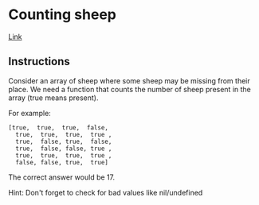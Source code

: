 # Counting sheep

[Link](https://www.codewars.com/kata/counting-sheep-dot-dot-dot)

## Instructions

Consider an array of sheep where some sheep may be missing from their place. We need a function that counts the number of sheep present in the array (true means present).

For example:

    [true,  true,  true,  false,
      true,  true,  true,  true ,
      true,  false, true,  false,
      true,  false, false, true ,
      true,  true,  true,  true ,
      false, false, true,  true]

The correct answer would be 17.

Hint: Don't forget to check for bad values like nil/undefined
